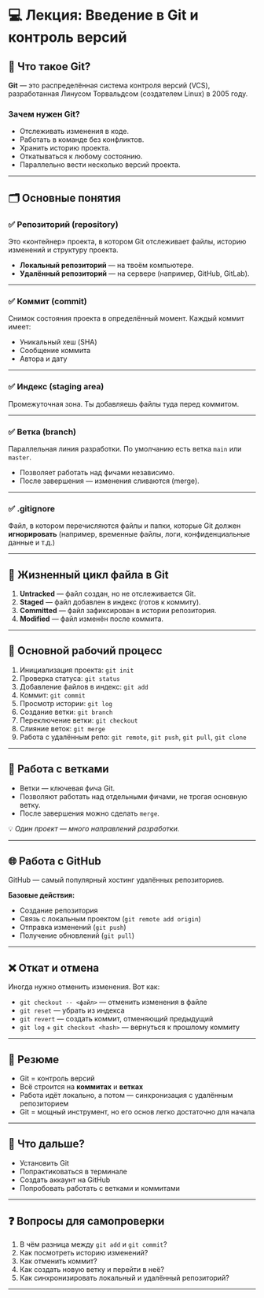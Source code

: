 # 💻 Лекция: Введение в Git и контроль версий

## 📌 Что такое Git?

**Git** — это распределённая система контроля версий (VCS), разработанная Линусом Торвальдсом (создателем Linux) в 2005 году.

### Зачем нужен Git?
- Отслеживать изменения в коде.
- Работать в команде без конфликтов.
- Хранить историю проекта.
- Откатываться к любому состоянию.
- Параллельно вести несколько версий проекта.

---

## 🗂 Основные понятия

### ✅ Репозиторий (repository)
Это «контейнер» проекта, в котором Git отслеживает файлы, историю изменений и структуру проекта.

- **Локальный репозиторий** — на твоём компьютере.
- **Удалённый репозиторий** — на сервере (например, GitHub, GitLab).

---

### ✅ Коммит (commit)
Снимок состояния проекта в определённый момент. Каждый коммит имеет:
- Уникальный хеш (SHA)
- Сообщение коммита
- Автора и дату

---

### ✅ Индекс (staging area)
Промежуточная зона. Ты добавляешь файлы туда перед коммитом.

---

### ✅ Ветка (branch)
Параллельная линия разработки. По умолчанию есть ветка `main` или `master`.

- Позволяет работать над фичами независимо.
- После завершения — изменения сливаются (merge).

---

### ✅ .gitignore
Файл, в котором перечисляются файлы и папки, которые Git должен **игнорировать** (например, временные файлы, логи, конфиденциальные данные и т.д.)

---

## 🔄 Жизненный цикл файла в Git

1. **Untracked** — файл создан, но не отслеживается Git.
2. **Staged** — файл добавлен в индекс (готов к коммиту).
3. **Committed** — файл зафиксирован в истории репозитория.
4. **Modified** — файл изменён после коммита.

---

## 🔧 Основной рабочий процесс

1. Инициализация проекта: `git init`
2. Проверка статуса: `git status`
3. Добавление файлов в индекс: `git add`
4. Коммит: `git commit`
5. Просмотр истории: `git log`
6. Создание ветки: `git branch`
7. Переключение ветки: `git checkout`
8. Слияние веток: `git merge`
9. Работа с удалённым репо: `git remote`, `git push`, `git pull`, `git clone`

---

## 🌿 Работа с ветками

- Ветки — ключевая фича Git.
- Позволяют работать над отдельными фичами, не трогая основную ветку.
- После завершения можно сделать `merge`.

💡 *Один проект — много направлений разработки.*

---

## 🌐 Работа с GitHub

GitHub — самый популярный хостинг удалённых репозиториев.

**Базовые действия:**
- Создание репозитория
- Связь с локальным проектом (`git remote add origin`)
- Отправка изменений (`git push`)
- Получение обновлений (`git pull`)

---

## ❌ Откат и отмена

Иногда нужно отменить изменения. Вот как:

- `git checkout -- <файл>` — отменить изменения в файле
- `git reset` — убрать из индекса
- `git revert` — создать коммит, отменяющий предыдущий
- `git log` + `git checkout <hash>` — вернуться к прошлому коммиту

---

## 🧠 Резюме

- Git = контроль версий
- Всё строится на **коммитах** и **ветках**
- Работа идёт локально, а потом — синхронизация с удалённым репозиторием
- Git = мощный инструмент, но его основ легко достаточно для начала

---

## 🎯 Что дальше?

- Установить Git
- Попрактиковаться в терминале
- Создать аккаунт на GitHub
- Попробовать работать с ветками и коммитами

---

## ❓ Вопросы для самопроверки

1. В чём разница между `git add` и `git commit`?
2. Как посмотреть историю изменений?
3. Как отменить коммит?
4. Как создать новую ветку и перейти в неё?
5. Как синхронизировать локальный и удалённый репозиторий?

---
